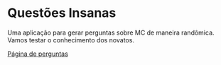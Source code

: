 # Questões Insanas

Uma aplicação para gerar perguntas sobre MC de maneira randômica.  
Vamos testar o conhecimento dos novatos.

[Página de perguntas](https://mrvandaime.github.io/questoes-insanas/)